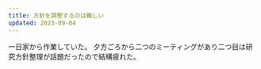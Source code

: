 ```yaml
---
title: 方針を調整するのは難しい
updated: 2023-09-04
---
```


一日家から作業していた。
夕方ごろから二つのミーティングがあり二つ目は研究方針整理が話題だったので結構疲れた。
